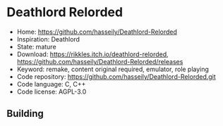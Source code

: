 # Deathlord Relorded

- Home: https://github.com/hasseily/Deathlord-Relorded
- Inspiration: Deathlord
- State: mature
- Download: https://rikkles.itch.io/deathlord-relorded, https://github.com/hasseily/Deathlord-Relorded/releases
- Keyword: remake, content original required, emulator, role playing
- Code repository: https://github.com/hasseily/Deathlord-Relorded.git
- Code language: C, C++
- Code license: AGPL-3.0

## Building
